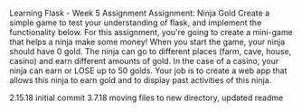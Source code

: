 Learning Flask - Week 5 Assignment 
Assignment: Ninja Gold
Create a simple game to test your understanding of flask, and implement the functionality below.
For this assignment, you're going to create a mini-game that helps a ninja make some money! When you start the game, your ninja should have 0 gold. The ninja can go to different places (farm, cave, house, casino) and earn different amounts of gold. In the case of a casino, your ninja can earn or LOSE up to 50 golds. Your job is to create a web app that allows this ninja to earn gold and to display past activities of this ninja.

2.15.18 initial commit
3.7.18 moving files to new directory, updated readme